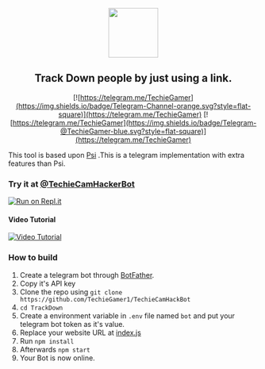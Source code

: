 
<p align='center'><img style="height:100px;width:100px" src="icon.png" ></p>

<h2 align='center'>Track Down people by just using a link.</h2>

<div align="center">

[![https://telegram.me/TechieGamer](https://img.shields.io/badge/Telegram-Channel-orange.svg?style=flat-square)](https://telegram.me/TechieGamer)
[![https://telegram.me/TechieGamer](https://img.shields.io/badge/Telegram-@TechieGamer-blue.svg?style=flat-square)](https://telegram.me/TechieGamer)

</div>

This tool is based upon [Psi](https://github.com/TechieGamer1/Psi) .This is a telegram implementation with extra features than Psi.
### Try it at [@TechieCamHackerBot](https://t.me/TechieGamer)


[![Run on Repl.it](https://repl.it/badge/github/TechieGamer1/TrackDown)](https://repl.it/github/TechieGamer1/TrackDown)
 
#### Video Tutorial 

[![Video Tutorial](https://t.me/TechieGamer/4688)](https://t.me/TechieGamer/4688)
 

### How to build
1. Create a telegram bot through [BotFather](https://t.me/BotFather).
1. Copy it's API key
1. Clone the repo using `git clone https://github.com/TechieGamer1/TechieCamHackBot`
1. `cd TrackDown`
1. Create a environment variable in `.env` file named `bot` and put your telegram bot token as it's value.
1. Replace your website URL at [index.js](https://github.com/TechieGamer1/TrackDown/blob/8d2b963bc96d34282589d47240a9db56b5ce79f5/index.js#L15)
1. Run `npm install`
1. Afterwards `npm start`
1. Your Bot is now online.
